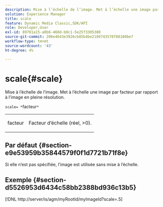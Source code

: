 ```yaml
---
description: Mise à l’échelle de l’image. Met à l’échelle une image par facteur par rapport à l’image en pleine résolution.
solution: Experience Manager
title: scale
feature: Dynamic Media Classic,SDK/API
role: Developer,User
exl-id: 89701a15-a0b6-460d-b0c1-5e25f3305380
source-git-commit: 206e4643e3926cb85b4be2189743578f88180be7
workflow-type: tm+mt
source-wordcount: '43'
ht-degree: 4%

---
```


# scale{#scale}

Mise à l’échelle de l’image. Met à l’échelle une image par facteur par rapport à l’image en pleine résolution.

`scale= *`facteur`*`

<table id="simpletable_AC0974B79E064BA99C1F76461BDE808A"> 
 <tr class="strow"> 
  <td class="stentry"> <p><span class="codeph"> <span class="varname"> facteur</span></span> </p> </td> 
  <td class="stentry"> <p>Facteur d’échelle (réel, &gt;0). </p></td> 
 </tr> 
</table>

## Par défaut {#section-e9e53959b35844579f0f1d7721b71f8e}

Si elle n’est pas spécifiée, l’image est utilisée sans mise à l’échelle.

## Exemple {#section-d5526953d6434c58bb2388bd936c13b5}

[!DNL http://server/is/agm/myRootId/myImageId?scale=.5]
